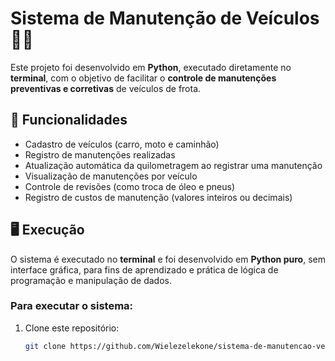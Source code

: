 # Sistema de Manutenção de Veículos 🚗🔧

Este projeto foi desenvolvido em **Python**, executado diretamente no **terminal**, com o objetivo de facilitar o **controle de manutenções preventivas e corretivas** de veículos de frota.

## 🚀 Funcionalidades

- Cadastro de veículos (carro, moto e caminhão)
- Registro de manutenções realizadas
- Atualização automática da quilometragem ao registrar uma manutenção
- Visualização de manutenções por veículo
- Controle de revisões (como troca de óleo e pneus)
- Registro de custos de manutenção (valores inteiros ou decimais)

## 🖥️ Execução

O sistema é executado no **terminal** e foi desenvolvido em **Python puro**, sem interface gráfica, para fins de aprendizado e prática de lógica de programação e manipulação de dados.

### Para executar o sistema:
1. Clone este repositório:
   ```bash
   git clone https://github.com/Wielezelekone/sistema-de-manutencao-veiculos
